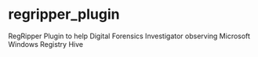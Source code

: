 # regripper_plugin
RegRipper Plugin to help Digital Forensics Investigator observing Microsoft Windows Registry Hive
